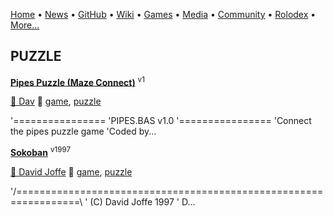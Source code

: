[Home](https://qb64.com) • [News](/news.md) • [GitHub](/github.md) • [Wiki](/wiki.md) • [Games](/games.md) • [Media](/media.md) • [Community](/community.md) • [Rolodex](/rolodex.md) • [More...](/more.md)

## PUZZLE

**[Pipes Puzzle (Maze Connect)](pipes-puzzle/index)** <sup>v1</sup>

[🐝 Dav](dav) 🔗 [game](game), [puzzle](puzzle)

 '================  'PIPES.BAS v1.0  '================  'Connect the pipes puzzle game  'Coded by...

**[Sokoban](sokoban/index)** <sup>v1997</sup>

[🐝 David Joffe](david-joffe) 🔗 [game](game), [puzzle](puzzle)

'/=================================================================\ '  (C) David Joffe 1997 '  D...
